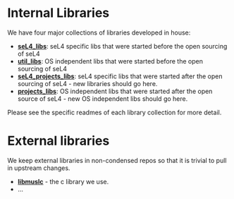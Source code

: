 # Internal Libraries


We have four major collections of libraries developed in house:

  -   **[seL4_libs](https://github.com/seL4/seL4_libs)**:
      seL4 specific libs that were started before the open sourcing of
      seL4
  -   **[util_libs](https://github.com/seL4/util_libs)**: OS
      independent libs that were started before the open sourcing of
      seL4
  -   **[seL4_projects_libs](https://github.com/SEL4PROJ/seL4_projects_libs)**:
      seL4 specific libs that were started after the open sourcing of
      seL4 - new libraries should go here.
  -   **[projects_libs](https://github.com/SEL4PROJ/projects_libs)**:
      OS independent libs that were started after the open source of
      seL4 - new OS independent libs should go here.

Please see the specific readmes of each library collection for more
detail.

# External libraries


We keep external libraries in non-condensed repos so that it is trivial
to pull in upstream changes.

  -   **[libmuslc](https://github.com/seL4/libmuslc)** - the
      c library we use.
  -   ...

